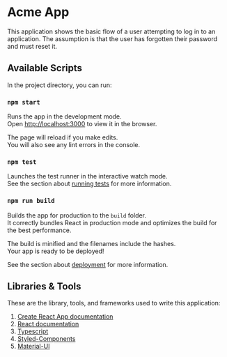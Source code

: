 # Acme App

This application shows the basic flow of a user attempting to log in to an application. The assumption is that the user has forgotten their password and must reset it.

## Available Scripts

In the project directory, you can run:

### `npm start`

Runs the app in the development mode.\
Open [http://localhost:3000](http://localhost:3000) to view it in the browser.

The page will reload if you make edits.\
You will also see any lint errors in the console.

### `npm test`

Launches the test runner in the interactive watch mode.\
See the section about [running tests](https://facebook.github.io/create-react-app/docs/running-tests) for more information.

### `npm run build`

Builds the app for production to the `build` folder.\
It correctly bundles React in production mode and optimizes the build for the best performance.

The build is minified and the filenames include the hashes.\
Your app is ready to be deployed!

See the section about [deployment](https://facebook.github.io/create-react-app/docs/deployment) for more information.

## Libraries & Tools

These are the library, tools, and frameworks used to write this application:

1. [Create React App documentation](https://facebook.github.io/create-react-app/docs/getting-started)
2. [React documentation](https://reactjs.org/)
3. [Typescript](http://www.typescriptlang.org/)
4. [Styled-Components](https://www.styled-components.com/)
5. [Material-UI](https://material-ui.com/getting-started/usage/)
